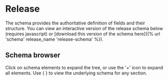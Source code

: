 

# Release

<span class="lead">The schema provides the authoritative definition of fields and their structure. You can view an interactive version of the release schema below (requires javascript) or [download this version of the schema here]({% url 'schema' release_name 'release-schema' %}).</span>

## Schema browser

Click on schema elements to expand the tree, or use the '+' icon to expand all elements. Use { } to view the underlying schema for any section.

<script src="{{ STATIC_URL }}docson/widget.js" data-schema="{% url 'schema' release_name 'release-schema' %}"></script>
